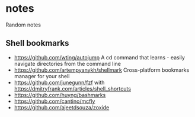 # notes

Random notes

## Shell bookmarks

* https://github.com/wting/autojump A cd command that learns - easily navigate directories from the command line 
* https://github.com/artempyanykh/shellmark Cross-platform bookmarks manager for your shell
* https://github.com/junegunn/fzf with https://dmitryfrank.com/articles/shell_shortcuts
* https://github.com/huyng/bashmarks
* https://github.com/cantino/mcfly
* https://github.com/ajeetdsouza/zoxide

